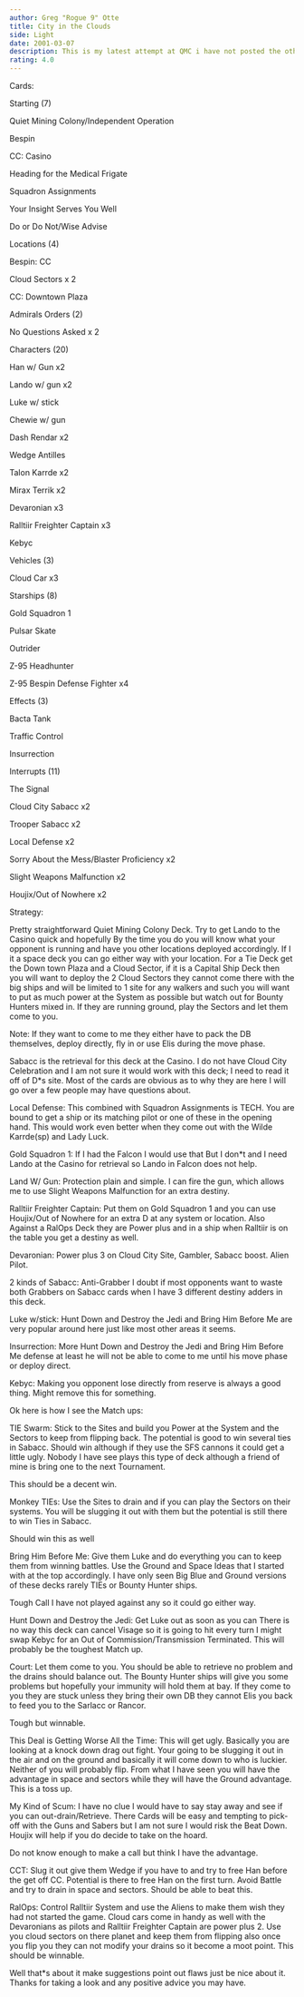 ```yaml
---
author: Greg "Rogue 9" Otte
title: City in the Clouds
side: Light
date: 2001-03-07
description: This is my latest attempt at QMC i have not posted the others cause they suck.
rating: 4.0
---
```

Cards: 

Starting (7)
Quiet Mining Colony/Independent Operation 
Bespin
CC: Casino
Heading for the Medical Frigate
Squadron Assignments
Your Insight Serves You Well
Do or Do Not/Wise Advise

Locations (4)
Bespin: CC
Cloud Sectors x 2
CC: Downtown Plaza

Admirals Orders  (2)
No Questions Asked x 2

Characters (20)
Han w/ Gun x2
Lando w/ gun x2
Luke w/ stick
Chewie w/ gun
Dash Rendar x2
Wedge Antilles
Talon Karrde x2
Mirax Terrik x2
Devaronian x3
Ralltiir Freighter Captain x3
Kebyc

Vehicles (3)
Cloud Car x3

Starships (8)
Gold Squadron 1
Pulsar Skate
Outrider
Z-95 Headhunter
Z-95 Bespin Defense Fighter x4

Effects (3)
Bacta Tank
Traffic Control
Insurrection 

Interrupts (11)
The Signal
Cloud City Sabacc x2
Trooper Sabacc x2
Local Defense x2
Sorry About the Mess/Blaster Proficiency x2
Slight Weapons Malfunction x2
Houjix/Out of Nowhere x2


Strategy: 

Pretty straightforward Quiet Mining Colony Deck.  Try to get Lando to the Casino quick and hopefully By the time you do you will know what your opponent is running and have you other locations deployed accordingly.  If I it a space deck you can go either way with your location. For a Tie Deck get the Down town Plaza and a Cloud Sector, if it is a Capital Ship Deck then you will want to deploy the 2 Cloud Sectors they cannot come there with the big ships and will be limited to 1 site for any walkers and such you will want to put as much power at the System as possible but watch out for Bounty Hunters mixed in.  If they are running ground, play the Sectors and let them come to you.

Note: If they want to come to me they either have to pack the DB themselves, deploy directly, fly in or use Elis during the move phase.

Sabacc is the retrieval for this deck at the Casino.  I do not have Cloud City Celebration and I am not sure it would work with this deck; I need to read it off of D*s site.   Most of the cards are obvious as to why they are here I will go over a few people may have questions about.

Local Defense:  This combined with Squadron Assignments is TECH. You are bound to get a ship or its matching pilot or one of these in the opening hand. This would work even better when they come out with the Wilde Karrde(sp) and Lady Luck. 

Gold Squadron 1: If I had the Falcon I would use that But I don*t and I need Lando at the Casino for retrieval so Lando in Falcon does not help.

Land W/ Gun: Protection plain and simple. I can fire the gun, which allows me to use Slight Weapons Malfunction for an extra destiny.

Ralltiir Freighter Captain:  Put them on Gold Squadron 1 and you can use Houjix/Out of Nowhere for an extra D at any system or location.  Also Against a RalOps Deck they are Power plus and in a ship when Ralltiir is on the table you get a destiny as well. 

Devaronian: Power plus 3 on Cloud City Site, Gambler, Sabacc boost. Alien Pilot.

2 kinds of Sabacc: Anti-Grabber I doubt if most opponents want to waste both Grabbers on Sabacc cards when I have 3 different destiny adders in this deck.

Luke w/stick: Hunt Down and Destroy the Jedi and Bring Him Before Me are very popular around here just like most other areas it seems. 

Insurrection: More Hunt Down and Destroy the Jedi and Bring Him Before Me defense at least he will not be able to come to me until his move phase or deploy direct.

Kebyc: Making you opponent lose directly from reserve is always a good thing. Might remove this for something.

Ok here is how I see the Match ups:

TIE Swarm:  Stick to the Sites and build you Power at the System and the Sectors to keep from flipping back.  The potential is good to win several ties in Sabacc.  Should win although if they use the SFS cannons it could get a little ugly. Nobody I have see plays this type of deck although a friend of mine is bring one to the next Tournament.
This should be a decent win.

Monkey TIEs:  Use the Sites to drain and if you can play the Sectors on their systems.  You will be slugging it out with them but the potential is still there to win Ties in Sabacc.
Should win this as well

Bring Him Before Me: Give them Luke and do everything you can to keep them from winning battles. Use the Ground and Space Ideas that I started with at the top accordingly.   I have only seen Big Blue and Ground versions of these decks rarely TIEs or Bounty Hunter ships. 
Tough Call I have not played against any so it could go either way.

Hunt Down and Destroy the Jedi: Get Luke out as soon as you can There is no way this deck can cancel Visage so it is going to hit every turn I might swap Kebyc for an Out of Commission/Transmission Terminated.  This will probably be the toughest Match up.

Court: Let them come to you. You should be able to retrieve no problem and the drains should balance out. The Bounty Hunter ships will give you some problems but hopefully your immunity will hold them at bay. If they come to you they are stuck unless they bring their own DB they cannot Elis you back to feed you to the Sarlacc or Rancor.
Tough but winnable.

This Deal is Getting Worse All the Time:  This will get ugly.  Basically you are looking at a knock down drag out fight. Your going to be slugging it out in the air and on the ground and basically it will come down to who is luckier. Neither of you will probably flip.  From what I have seen you will have the advantage in space and sectors while they will have the Ground advantage.  This is a toss up.

My Kind of Scum: I have no clue I would have to say stay away and see if you can out-drain/Retrieve.  There Cards will be easy and tempting to pick-off with the Guns and Sabers but I am not sure I would risk the Beat Down.  Houjix will help if you do decide to take on the hoard.  
Do not know enough to make a call but think I have the advantage.

CCT: Slug it out give them Wedge if you have to and try to free Han before the get off CC. Potential is there to free Han on the first turn.  Avoid Battle and try to drain in space and sectors.  Should be able to beat this.

RalOps: Control Ralltiir System and use the Aliens to make them wish they had not started the game. Cloud cars come in handy as well with the Devaronians as pilots and Ralltiir Freighter Captain are power plus 2. Use you cloud sectors on there planet and keep them from flipping also once you flip you they can not modify your drains so it become a moot point.  This should be winnable.

Well that*s about it make suggestions point out flaws just be nice about it.  Thanks for taking a look and any positive advice you may have. 


